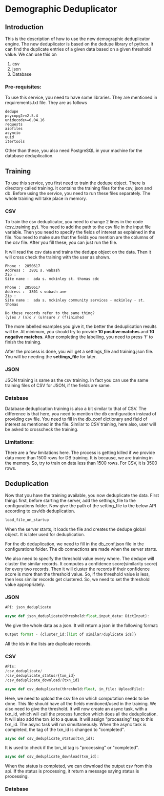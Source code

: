 # Demographic Deduplicator

## Introduction

This is the description of how to use the new demographic deduplicator engine. The new deduplicator is based on the dedupe library of python. It can find the duplicate entries of a given data based on a given threshold value. We can use this on&#x20;

1. csv&#x20;
2. json &#x20;
3. Database

### Pre-requisites:

To use this service, you need to have some libraries. They are mentioned in requirements.txt file. They are as follows

```pip-requirements
dedupe
psycopg2>=2.5.4
unidecode>=0.04.16
requests
aiofiles
asyncio
uuid
itertools
```

&#x20;Other than these, you also need PostgreSQL in your machine for the database deduplication.&#x20;



## Training

To use this service, you first need to train the dedupe object. There is directory called training. It contains the training files for the csv, json and db. Before using the service, you need to run these files separately. The whole training will take place in memory.&#x20;

### CSV

To train the csv deduplicator,  you need to change 2 lines in the code (csv\_training.py). You need to add the path to the csv file in the input file variable. Then you need to specify the fields of interest as explained in the file. You need to make sure that the fields you mention are the columns of the csv file. After you fill these, you can just run the file.&#x20;

It will read the csv data and trains the dedupe object on the data. Then it will cross check the training with the user as shown.&#x20;

```
Phone :  2850617
Address :  3801 s. wabash
Zip :
Site name :  ada s. mckinley st. thomas cdc

Phone :  2850617
Address :  3801 s wabash ave
Zip :
Site name :  ada s. mckinley community services - mckinley - st. thomas

Do these records refer to the same thing?
(y)es / (n)o / (u)nsure / (f)inished
```

The more labelled examples you give it, the better the deduplication results will be. At minimum, you should try to provide **10 positive matches** and **10 negative matches**. After completing the labelling, you need to press 'f' to finish the training.&#x20;

After the process is done, you will get a settings\_file and training.json file. You will be needing the **settings\_file** for later.&#x20;

### JSON

JSON training is same as the csv training. In fact you can use the same training files of CSV for JSON, if the fields are same.&#x20;

### Database

Database deduplication training is also a bit similar to that of CSV. The difference is that here, you need to mention the db configuration instead of providing csv file. You need to fill in the db\_conf dictionary and field of interest as mentioned in the file. Similar to CSV training, here also, user will be asked to crosscheck the training.&#x20;

### Limitations:

There are a few limitations here. The process is getting killed if we provide data more than 1500 rows for DB training. It is because, we are training in the memory. So, try to train on data less than 1500 rows. For CSV, it is 3500 rows.&#x20;



## Deduplication

Now that you have the training available, you now deduplicate the data. First things first, before starting the server, add the settings\_file to the configurations folder. Now give the path of the setting\_file to the below API according to csv/db deduplication. &#x20;

```python
load_file_on_startup
```

When the server starts, it loads the file and creates the dedupe global object. It is later used for deduplication.&#x20;

For the db deduplication, we need to fill in the db\_conf.json file in the configurations folder. The db connections are made when the server starts.&#x20;

We also need to specify the threshold value every where. The dedupe will cluster the similar records. It computes a confidence score(similarity score) for every two records. Then it will cluster the records if their confidence score is more than the threshold value. So, if the threshold value is less, then less similar records get clustered. So, we need to set the threshold value appropriately. &#x20;

### JSON

```python
API: json_deduplicate
```

```python
async def json_deduplicate(threshold:float,input_data: DictInput):
```

We give the whole data as a json. It will return a json in the following format:

```python
Output format - {cluster_id:[list of similar/duplicate ids]}
```

All the ids in the lists are duplicate records.

### CSV

```python
APIs:
/csv_deduplicate/
/csv_deduplicate_status/{txn_id}
/csv_deduplicate_download/{txn_id}
```

```python
async def csv_deduplicate(threshold:float, in_file: UploadFile):
```

Here, we need to upload the csv file on which computation needs to be done. This file should have all the fields mentioned/used in the training. We also need to give the threshold. It will now create an async task, with a txn\_id, which will call the process function which does all the deduplication. It will also add the txn\_id to a queue. It will assign "processing" tag to this txn\_id. The async task will run simultaneously. When the async task is completed, the tag of the txn\_id is changed to "completed".&#x20;

```python
async def csv_deduplicate_status(txn_id):
```

It is used to check if the txn\_id tag is "processing" or "completed".

```python
async def csv_deduplicate_download(txn_id):
```

When the status is completed, we can download the output csv from this api. If the status is processing, it return a message saying status is processing.

### Database

